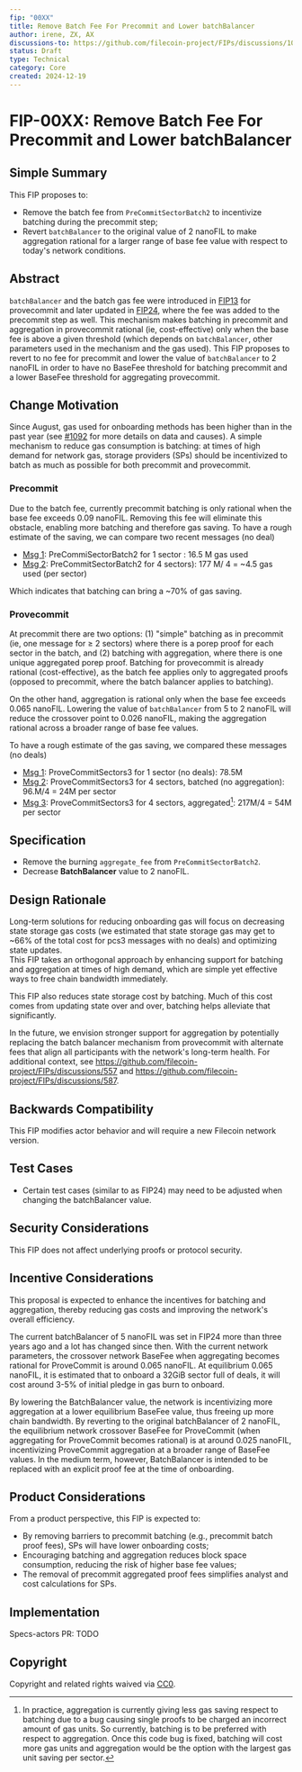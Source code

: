```yaml
---
fip: "00XX"
title: Remove Batch Fee For Precommit and Lower batchBalancer
author: irene, ZX, AX
discussions-to: https://github.com/filecoin-project/FIPs/discussions/1092
status: Draft
type: Technical
category: Core
created: 2024-12-19
---
```


# FIP-00XX: Remove Batch Fee For Precommit and Lower batchBalancer

## Simple Summary
This FIP proposes to:
- Remove the batch fee from `PreCommitSectorBatch2` to incentivize batching during the precommit step;
- Revert `batchBalancer` to the original value of 2 nanoFIL to make aggregation rational for a larger range of base fee value with respect to today's network conditions.


## Abstract
`batchBalancer` and the batch gas fee were introduced in [FIP13](https://github.com/filecoin-project/FIPs/blob/master/FIPS/fip-0013.md) for provecommit and later updated in [FIP24](https://github.com/filecoin-project/FIPs/blob/master/FIPS/fip-0024.md), where the fee was added to the precommit step as well. 
This mechanism makes batching in precommit and aggregation in provecommit rational (ie, cost-effective) only when the base fee is above a given threshold (which depends on `batchBalancer`, other parameters used in the mechanism and the gas used). This FIP proposes to revert to no fee for precommit and lower the value of `batchBalancer` to 2 nanoFIL in order to have no BaseFee threshold for batching precommit and a lower BaseFee threshold for aggregating provecommit.


## Change Motivation
Since August, gas used for onboarding methods has been higher than in the past year (see [#1092](https://github.com/filecoin-project/FIPs/discussions/1092) for more details on data and causes).  A simple mechanism to reduce gas consumption is batching: at times of high demand for network gas, storage providers (SPs) should be incentivized to batch as much as possible for both precommit and provecommit.  

### Precommit
Due to the batch fee, currently precommit batching is only rational when the base fee exceeds 0.09 nanoFIL. Removing this fee will eliminate this obstacle, enabling more batching and therefore gas saving. To have a rough estimate of the saving, we can compare two recent messages (no deal)
- [Msg 1](https://www.filutils.com/en/message/bafy2bzacedrbvzzcea3uwtqmas7zp5moxxpbceywukxux5fvgnbi2pj25hkjs): PreCommiSectorBatch2 for 1 sector : 16.5 M gas used
- [Msg 2](https://www.filutils.com/en/message/bafy2bzacebbc5pdzweouhvopgfvlc4trlips4ynszut774fxkv5omz3cicd3e): PreCommitSectorBatch2 for 4 sectors):  177 M/ 4 =  ~4.5 gas used (per sector)

Which indicates that batching can bring a ~70% of gas saving.



### Provecommit
At precommit there are two options: (1) "simple" batching as in precommit (ie, one message for ≥ 2 sectors) where there is a porep proof for each sector in the batch, and (2) batching with aggregation, where there is one unique aggregated porep proof.
Batching for provecommit is already rational (cost-effective), as the batch fee applies only to aggregated proofs (opposed to precommit, where the batch balancer applies to batching). 

On the other hand, aggregation is rational only when the base fee exceeds 0.065 nanoFIL. Lowering the value of `batchBalancer` from 5 to 2 nanoFIL will reduce the crossover point to 0.026 nanoFIL, making the aggregation rational across a broader range of base fee values.

To have a rough estimate of the gas saving, we compared these messages (no deals)
- [Msg 1](https://www.filutils.com/en/message/bafy2bzaceaddryxumxg35givyt7pe745wlsmrlrx7bj4sdb56nho4akyi5tzu): ProveCommitSectors3 for 1 sector (no deals): 78.5M 
- [Msg 2](https://www.filutils.com/en/message/bafy2bzaceah7m6jzravjoswo2pljzit36euu3sgz5jzbnpkcfp23b76texiv6): ProveCommitSectors3 for 4 sectors, batched (no aggregation): 96.M/4 = 24M per sector 
- [Msg 3](https://www.filutils.com/en/message/bafy2bzacedeh74ds4x4l5nlfahmlvwn4obfukhgqnf6rxlaargvsm56sljune): ProveCommitSectors3 for 4 sectors, aggregated[^*]: 217M/4 = 54M per sector 

[^*]: In practice, aggregation is currently giving less gas saving respect to batching due to a bug causing single proofs to be charged an incorrect amount of gas units. So currently, batching is to be preferred with respect to aggregation. Once this code bug is fixed, batching will cost more gas units and aggregation would be the option with the largest gas unit saving per sector. 


## Specification
- Remove the burning `aggregate_fee` from `PreCommitSectorBatch2`.
- Decrease **BatchBalancer** value to 2 nanoFIL.


## Design Rationale
Long-term solutions for reducing onboarding gas will focus on decreasing state storage gas costs (we estimated that state storage gas may get to  ~66% of the total cost for pcs3 messages with no deals) and optimizing state updates.  
This FIP takes an orthogonal approach by enhancing support for batching and aggregation at times of high demand, which are simple yet effective ways to free chain bandwidth immediately.  

This FIP also reduces state storage cost by batching. Much of this cost comes from updating state over and over, batching helps alleviate that significantly.

In the future, we envision stronger support for aggregation by potentially replacing the batch balancer mechanism from provecommit with alternate fees that align all participants  with the network's long-term health. For additional context, see https://github.com/filecoin-project/FIPs/discussions/557 and https://github.com/filecoin-project/FIPs/discussions/587.



## Backwards Compatibility
This FIP modifies actor behavior and will require a new Filecoin network version.



## Test Cases
- Certain test cases (similar to as FIP24)  may need to be adjusted when changing the batchBalancer value.



## Security Considerations
This FIP does not affect underlying proofs or protocol security.



## Incentive Considerations
This proposal is expected to enhance the incentives for batching and aggregation, thereby reducing gas costs and improving the network's overall efficiency.

The current batchBalancer of 5 nanoFIL was set in FIP24 more than three years ago and a lot has changed since then. With the current network parameters, the crossover network BaseFee when aggregating becomes rational for ProveCommit is around 0.065 nanoFIL. At equilibrium 0.065 nanoFIL, it is estimated that to onboard a 32GiB sector full of deals, it will cost around 3-5% of initial pledge in gas burn to onboard.

By lowering the BatchBalancer value, the network is incentivizing more aggregation at a lower equilibrium BaseFee value, thus freeing up more chain bandwidth. By reverting to the original batchBalancer of 2 nanoFIL, the equilibrium network crossover BaseFee for ProveCommit (when aggregating for ProveCommit becomes rational) is at around 0.025 nanoFIL, incentivizing ProveCommit aggregation at a broader range of BaseFee values. In the medium term, however, BatchBalancer is intended to be replaced with an explicit proof fee at the time of onboarding. 


## Product Considerations
From a product perspective, this FIP is expected to:
- By removing barriers to precommit batching (e.g., precommit batch proof fees), SPs will have lower onboarding costs;
- Encouraging batching and aggregation reduces block space consumption, reducing the risk of higher base fee values;
- The removal of precommit aggregated proof fees simplifies analyst and cost calculations for SPs.



## Implementation
Specs-actors PR: TODO

## Copyright
Copyright and related rights waived via [CC0](https://creativecommons.org/publicdomain/zero/1.0/).
